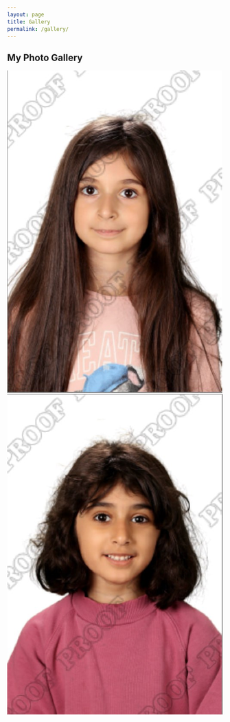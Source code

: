 ```yaml
---
layout: page
title: Gallery
permalink: /gallery/
---
```



<h2>My Photo Gallery</h2>
<div class="gallery">
  <img src="/assets/images/Raha.jpg" 
  alt="My first beautiful girl, Raha">
  <img src="/assets/images/Bahar.jpg" alt="My first beautiful girl, Bahar">
</div>
